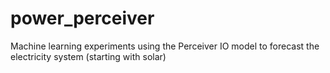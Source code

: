 # power_perceiver
Machine learning experiments using the Perceiver IO model to forecast the electricity system (starting with solar)
